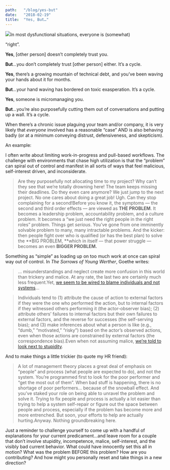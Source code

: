 ```yaml
---
path:	"/blog/yes-but"
date:	"2018-02-19"
title:	"Yes, But…"
---
```


![](/images/1*u0KmCMXJt-Km9YWnNjwbrg@2x.jpeg)In most dysfunctional situations, everyone is (somewhat)

 “right”.

**Yes**, [other person] doesn’t completely trust you.

**But**…you don’t completely trust [other person] either. It’s a cycle.

**Yes**, there’s a growing mountain of technical debt, and you’ve been waving your hands about it for months.

**But**…your hand waving has bordered on toxic exasperation. It’s a cycle.

**Yes**, someone is micromanaging you.

**But**…you’re also purposefully cutting them out of conversations and putting up a wall. It’s a cycle.

When there’s a chronic issue plaguing your team and/or company, it is very likely that *everyone* involved has a reasonable “case” AND is also behaving badly (or at a minimum conveying distrust, defensiveness, and skepticism).

An example:

I often write about limiting work-in-progress and pull-based workflows. The challenge with environments that chase high utilization is that the “problem” can spiral out of control and manifest in all sorts of ways that feel malicious, self-interest driven, and inconsiderate.


> Are they purposefully not allocating time to my project?
> Why can’t they see that we’re totally drowning here!
> The team keeps missing their deadlines. Do they even care anymore?
> We just jump to the next project. No one cares about doing a great job!
> Ugh. Can they stop complaining for a second!Before you know it, the symptoms — the second and third order effects — are viewed as **THE PROBLEM**. It becomes a leadership problem, accountability problem, and a culture problem. It becomes a “we just need the right people in the right roles” problem. Things get *serious*. You’ve gone from one imminently solvable problem to many, many intractable problems. And the kicker: then people fight over who is qualified (or has the best plan) to solve the **BIG PROBLEM, **which in itself — that power struggle — becomes an even **BIGGER PROBLEM.**

Something as “simple” as loading up on too much work at once can spiral way out of control. In *The Sorrows of Young Werther*, Goethe writes:


> … misunderstandings and neglect create more confusion in this world than trickery and malice. At any rate, the last two are certainly much less frequent.Yet, [we seem to be wired to blame individuals and not systems](https://www.ncbi.nlm.nih.gov/pmc/articles/PMC3115647/#!po=13.8889)…


> Individuals tend to (1) attribute the cause of action to external factors if they were the one who performed the action, but to internal factors if they witnessed others performing it (the actor-observer bias); (2) attribute others’ failures to internal factors but their own failures to external factors, and the reverse for successes (the self-serving bias); and (3) make inferences about what a person is like (e.g., “dumb,” “motivated,” “risky”) based on the actor’s observed actions, even when those actions are constrained by external factors (the correspondence bias).Even when not assuming malice, [we’re told to look next to stupidity](https://en.m.wikipedia.org/wiki/Hanlon%27s_razor).

And to make things a little trickier (to quote my HR friend):


> A lot of management theory places a great deal of emphasis on “people” and process (what people are expected to do), and not the system. You’re programmed first to look for the poor performer and “get the most out of them”. When bad stuff is happening, there is no shortage of poor performers… because of the snowball effect. And you’ve staked your role on being able to unravel the problem and solve it. Trying to fix people and process is actually a lot easier than trying to help a system self-repair or figure out the space between people and process, especially if the problem has become more and more entrenched. But soon, your efforts to help are actually hurting.Anyway. Nothing groundbreaking here.

Just a reminder to challenge yourself to come up with a handful of explanations for your current predicament…and leave room for a couple that don’t involve stupidity, incompetence, malice, self-interest, and the visibly bad current behavior. What could have innocently set this all in motion? What was the problem BEFORE this problem? How are you contributing? And how might you personally reset and take things in a new direction?

